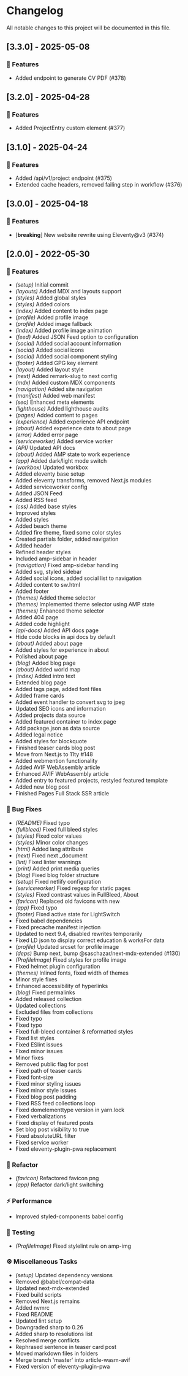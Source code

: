 # Changelog

All notable changes to this project will be documented in this file.

## [3.3.0] - 2025-05-08

### 🚀 Features

- Added endpoint to generate CV PDF (#378)

## [3.2.0] - 2025-04-28

### 🚀 Features

- Added ProjectEntry custom element (#377)

## [3.1.0] - 2025-04-24

### 🚀 Features

- Added /api/v1/project endpoint (#375)
- Extended cache headers, removed failing step in workflow (#376)

## [3.0.0] - 2025-04-18

### 🚀 Features

- [**breaking**] New website rewrite using Eleventy@v3 (#374)

## [2.0.0] - 2022-05-30

### 🚀 Features

- *(setup)* Initial commit
- *(layouts)* Added MDX and layouts support
- *(styles)* Added global styles
- *(styles)* Added colors
- *(index)* Added content to index page
- *(profile)* Added profile image
- *(profile)* Added image fallback
- *(index)* Added profile image animation
- *(feed)* Added JSON Feed option to configuration
- *(social)* Added social account information
- *(social)* Added social icons
- *(social)* Added social component styling
- *(footer)* Added GPG key element
- *(layout)* Added layout style
- *(next)* Added remark-slug to next config
- *(mdx)* Added custom MDX components
- *(navigation)* Added site navigation
- *(manifest)* Added web manifest
- *(seo)* Enhanced meta elements
- *(lighthouse)* Added lighthouse audits
- *(pages)* Added content to pages
- *(experience)* Added experience API endpoint
- *(about)* Added experience data to about page
- *(error)* Added error page
- *(serviceworker)* Added service worker
- *(API)* Updated API docs
- *(about)* Added AMP state to work experience
- *(app)* Added dark/light mode switch
- *(workbox)* Updated workbox
- Added eleventy base setup
- Added eleventy transforms, removed Next.js modules
- Added serviceworker config
- Added JSON Feed
- Added RSS feed
- *(css)* Added base styles
- Improved styles
- Added styles
- Added beach theme
- Added fire theme, fixed some color styles
- Created partials folder, added navigation
- Added header
- Refined header styles
- Included amp-sidebar in header
- *(navigation)* Fixed amp-sidebar handling
- Added svg, styled sidebar
- Added social icons, added social list to navigation
- Added content to sw.html
- Added footer
- *(themes)* Added theme selector
- *(themes)* Implemented theme selector using AMP state
- *(themes)* Enhanced theme selector
- Added 404 page
- Added code highlight
- *(api-docs)* Added API docs page
- Hide code blocks in api docs by default
- *(about)* Added about page
- Added styles for experience in about
- Polished about page
- *(blog)* Added blog page
- *(about)* Added world map
- *(index)* Added intro text
- Extended blog page
- Added tags page, added font files
- Added frame cards
- Added event handler to convert svg to jpeg
- Updated SEO icons and information
- Added projects data source
- Added featured container to index page
- Add package.json as data source
- Added legal notice
- Added styles for blockquote
- Finished teaser cards blog post
- Move from Next.js to 11ty #148
- Added webmention functionality
- Added AVIF WebAssembly article
- Enhanced AVIF WebAssembly article
- Added entry to featured projects, restyled featured template
- Added new blog post
- Finished Pages Full Stack SSR article

### 🐛 Bug Fixes

- *(README)* Fixed typo
- *(fullbleed)* Fixed full bleed styles
- *(styles)* Fixed color values
- *(styles)* Minor color changes
- *(html)* Added lang attribute
- *(next)* Fixed next _document
- *(lint)* Fixed linter warnings
- *(print)* Added print media queries
- *(blog)* Fixed blog folder structure
- *(setup)* Fixed netlify configuration
- *(serviceworker)* Fixed regexp for static pages
- *(styles)* Fixed contrast values in FullBleed, About
- *(favicon)* Replaced old favicons with new
- *(app)* Fixed typo
- *(footer)* Fixed active state for LightSwitch
- Fixed babel dependencies
- Fixed precache manifest injection
- Updated to next 9.4, disabled rewrites temporarily
- Fixed LD json to display correct education & worksFor data
- *(profile)* Updated srcset for profile image
- *(deps)* Bump next, bump @saschazar/next-mdx-extended (#130)
- *(ProfileImage)* Fixed styles for profile image
- Fixed helmet plugin configuration
- *(themes)* Inlined fonts, fixed width of themes
- Minor style fixes
- Enhanced accessibility of hyperlinks
- *(blog)* Fixed permalinks
- Added released collection
- Updated collections
- Excluded files from collections
- Fixed typo
- Fixed typo
- Fixed full-bleed container & reformatted styles
- Fixed list styles
- Fixed ESlint issues
- Fixed minor issues
- Minor fixes
- Removed public flag for post
- Fixed path of teaser cards
- Fixed font-size
- Fixed minor styling issues
- Fixed minor style issues
- Fixed blog post padding
- Fixed RSS feed collections loop
- Fixed domelementtype version in yarn.lock
- Fixed verbalizations
- Fixed display of featured posts
- Set blog post visibility to true
- Fixed absoluteURL filter
- Fixed service worker
- Fixed eleventy-plugin-pwa replacement

### 🚜 Refactor

- *(favicon)* Refactored favicon png
- *(app)* Refactor dark/light switching

### ⚡ Performance

- Improved styled-components babel config

### 🧪 Testing

- *(ProfileImage)* Fixed stylelint rule on amp-img

### ⚙️ Miscellaneous Tasks

- *(setup)* Updated dependency versions
- Removed @babel/compat-data
- Updated next-mdx-extended
- Fixed build scripts
- Removed Next.js remains
- Added nvmrc
- Fixed README
- Updated lint setup
- Downgraded sharp to 0.26
- Added sharp to resolutions list
- Resolved merge conflicts
- Rephrased sentence in teaser card post
- Moved markdown files in folders
- Merge branch 'master' into article-wasm-avif
- Fixed version of eleventy-plugin-pwa

<!-- generated by git-cliff -->
